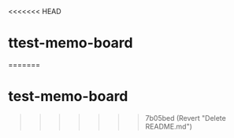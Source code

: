 <<<<<<< HEAD
# ttest-memo-board
=======
# test-memo-board
>>>>>>> 7b05bed (Revert "Delete README.md")
